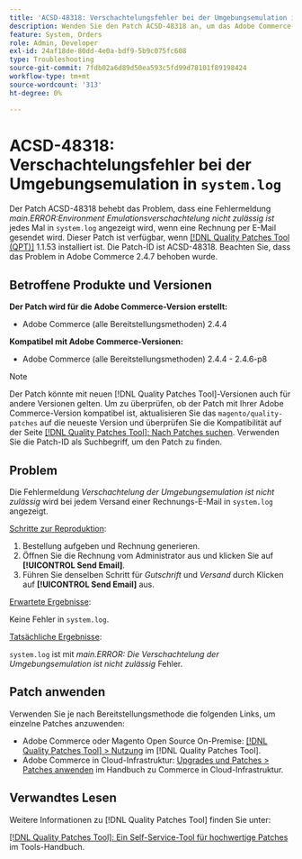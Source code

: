 ```yaml
---
title: 'ACSD-48318: Verschachtelungsfehler bei der Umgebungsemulation in „system.log“'
description: Wenden Sie den Patch ACSD-48318 an, um das Adobe Commerce-Problem zu beheben, bei dem jedes Mal, wenn eine Rechnungs-E-Mail gesendet wird, eine Fehlermeldung in „system.log“ angezeigt wird, in der die Verschachtelung der Umgebungsemulation *main.ERROR:Environment nicht zulässig* ist.
feature: System, Orders
role: Admin, Developer
exl-id: 24af18de-80dd-4e0a-bdf9-5b9c075fc608
type: Troubleshooting
source-git-commit: 7fdb02a6d89d50ea593c5fd99d78101f89198424
workflow-type: tm+mt
source-wordcount: '313'
ht-degree: 0%

---
```


# ACSD-48318: Verschachtelungsfehler bei der Umgebungsemulation in `system.log`

Der Patch ACSD-48318 behebt das Problem, dass eine Fehlermeldung *main.ERROR:Environment Emulationsverschachtelung nicht zulässig ist* jedes Mal in `system.log` angezeigt wird, wenn eine Rechnung per E-Mail gesendet wird. Dieser Patch ist verfügbar, wenn [[!DNL Quality Patches Tool (QPT)]](/help/tools/quality-patches-tool/quality-patches-tool-to-self-serve-quality-patches.md) 1.1.53 installiert ist. Die Patch-ID ist ACSD-48318. Beachten Sie, dass das Problem in Adobe Commerce 2.4.7 behoben wurde.

## Betroffene Produkte und Versionen

**Der Patch wird für die Adobe Commerce-Version erstellt:**

* Adobe Commerce (alle Bereitstellungsmethoden) 2.4.4

**Kompatibel mit Adobe Commerce-Versionen:**

* Adobe Commerce (alle Bereitstellungsmethoden) 2.4.4 - 2.4.6-p8

>[!NOTE]
>
>Der Patch könnte mit neuen [!DNL Quality Patches Tool]-Versionen auch für andere Versionen gelten. Um zu überprüfen, ob der Patch mit Ihrer Adobe Commerce-Version kompatibel ist, aktualisieren Sie das `magento/quality-patches` auf die neueste Version und überprüfen Sie die Kompatibilität auf der Seite [[!DNL Quality Patches Tool]: Nach Patches suchen](https://experienceleague.adobe.com/tools/commerce-quality-patches/index.html?lang=de). Verwenden Sie die Patch-ID als Suchbegriff, um den Patch zu finden.

## Problem

Die Fehlermeldung *Verschachtelung der Umgebungsemulation ist nicht zulässig* wird bei jedem Versand einer Rechnungs-E-Mail in `system.log` angezeigt.

<u>Schritte zur Reproduktion</u>:

1. Bestellung aufgeben und Rechnung generieren.
1. Öffnen Sie die Rechnung vom Administrator aus und klicken Sie auf **[!UICONTROL Send Email]**.
1. Führen Sie denselben Schritt für *Gutschrift* und *Versand* durch Klicken auf **[!UICONTROL Send Email]** aus.

<u>Erwartete Ergebnisse</u>:

Keine Fehler in `system.log`.

<u>Tatsächliche Ergebnisse</u>:

`system.log` ist mit *main.ERROR: Die Verschachtelung der Umgebungsemulation ist nicht zulässig* Fehler.

## Patch anwenden

Verwenden Sie je nach Bereitstellungsmethode die folgenden Links, um einzelne Patches anzuwenden:

* Adobe Commerce oder Magento Open Source On-Premise: [[!DNL Quality Patches Tool] > Nutzung](/help/tools/quality-patches-tool/usage.md) im [!DNL Quality Patches Tool].
* Adobe Commerce in Cloud-Infrastruktur: [Upgrades und Patches > Patches anwenden](https://experienceleague.adobe.com/docs/commerce-cloud-service/user-guide/develop/upgrade/apply-patches.html?lang=de) im Handbuch zu Commerce in Cloud-Infrastruktur.

## Verwandtes Lesen

Weitere Informationen zu [!DNL Quality Patches Tool] finden Sie unter:

[[!DNL Quality Patches Tool]: Ein Self-Service-Tool für hochwertige Patches](/help/tools/quality-patches-tool/quality-patches-tool-to-self-serve-quality-patches.md) im Tools-Handbuch.
